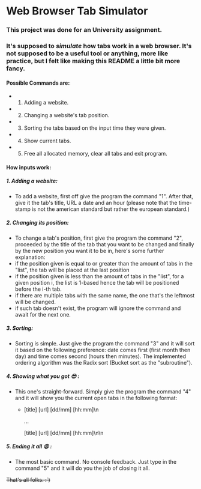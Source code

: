 # Web Browser Tab Simulator

### This project was done for an University assignment.
### It's supposed to _simulate_ how tabs work in a web browser. It's not supposed to be a useful tool or anything, more like practice, but I felt like making this README a little bit more fancy.

#### Possible Commands are:

- 1. Adding a website.
- 2. Changing a website's tab position.
- 3. Sorting the tabs based on the input time they were given.
- 4. Show current tabs.
- 5. Free all allocated memory, clear all tabs and exit program.

#### How inputs work:

##### 1. Adding a website:
  - To add a website, first off give the program the command "1". After that, give it the tab's title, URL a date and an hour (please note that the time-stamp is not the american standard but rather the european standard.) 
  
##### 2. Changing its position:
  - To change a tab's position, first give the program the command "2", proceeded by the title of the tab that you want to be changed and finally by the new position you want it to be in, here's some further explanation: 
  - if the position given is equal to or greater than the amount of tabs in the "list", the tab will be placed at the last position
  - if the position given is less than the amount of tabs in the "list", for a given position i, the list is 1-based hence the tab will be positioned before the i-th tab.
  - if there are multiple tabs with the same name, the one that's the leftmost will be changed.
  - if such tab doesn't exist, the program will ignore the command and await for the next one.

##### 3. Sorting:
  - Sorting is simple. Just give the program the command "3" and it will sort it based on the following preference: date comes first (first month then day) and time comes second (hours then minutes). The implemented ordering algorithm was the Radix sort (Bucket sort as the "subroutine").
  
##### 4. Showing what you got :sunglasses: :
  - This one's straight-forward. Simply give the program the command "4" and it will show you the current open tabs in the following format:
    - [title] [url] [dd/mm] [hh:mm]\n
    
      ...
      
      [title] [url] [dd/mm] [hh:mm]\n\n
      
##### 5. Ending it all :weary: :
  - The most basic command. No console feedback. Just type in the command "5" and it will do you the job of closing it all.
  
~~That's all folks. :`)~~
